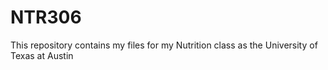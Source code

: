 # NTR306
This repository contains my files for my Nutrition class as the University of Texas at Austin
